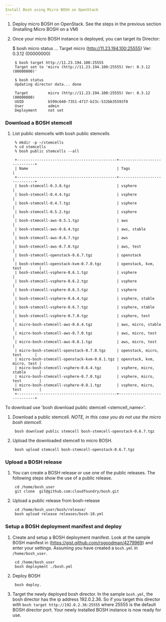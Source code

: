 ```yaml
---
Install Bosh using Micro BOSH on OpenStack
---
```


1. Deploy micro BOSH on OpenStack. See the steps in the previous section (Installing Micro BOSH on a VM)

1. Once your micro BOSH instance is deployed, you can target its Director:

  	$ bosh micro status
		...
		Target         micro (http://11.23.194.100:25555) Ver: 0.3.12 (00000000)

		$ bosh target http://11.23.194.100:25555
		Target set to 'micro (http://11.23.194.100:25555) Ver: 0.3.12 (00000000)'

		$ bosh status
		Updating director data... done

		Target         micro (http://11.23.194.100:25555) Ver: 0.3.12 (00000000)
		UUID           b599c640-7351-4717-b23c-532bb35593f0
		User           admin
		Deployment     not set

### Download a BOSH stemcell

1. List public stemcells with bosh public stemcells

		% mkdir -p ~/stemcells
		% cd stemcells
		% bosh public stemcells --all
    
        +---------------------------------------------+-----------------------------+
        | Name                                        | Tags                        |
        +---------------------------------------------+-----------------------------+
		| bosh-stemcell-0.3.0.tgz                     | vsphere                     |
		| bosh-stemcell-0.4.4.tgz                     | vsphere                     |
		| bosh-stemcell-0.4.7.tgz                     | vsphere                     |
		| bosh-stemcell-0.5.2.tgz                     | vsphere                     |
		| bosh-stemcell-aws-0.5.1.tgz                 | aws                         |
		| bosh-stemcell-aws-0.6.4.tgz                 | aws, stable                 |
		| bosh-stemcell-aws-0.6.7.tgz                 | aws                         |
		| bosh-stemcell-aws-0.7.0.tgz                 | aws, test                   |
		| bosh-stemcell-openstack-0.6.7.tgz           | openstack                   |
		| bosh-stemcell-openstack-kvm-0.7.0.tgz       | openstack, kvm, test        |
		| bosh-stemcell-vsphere-0.6.1.tgz             | vsphere                     |
		| bosh-stemcell-vsphere-0.6.2.tgz             | vsphere                     |
		| bosh-stemcell-vsphere-0.6.3.tgz             | vsphere                     |
		| bosh-stemcell-vsphere-0.6.4.tgz             | vsphere, stable             |
		| bosh-stemcell-vsphere-0.6.7.tgz             | vsphere, stable             |
		| bosh-stemcell-vsphere-0.7.0.tgz             | vsphere, test               |
		| micro-bosh-stemcell-aws-0.6.4.tgz           | aws, micro, stable          |
		| micro-bosh-stemcell-aws-0.7.0.tgz           | aws, micro, test            |
		| micro-bosh-stemcell-aws-0.8.1.tgz           | aws, micro, test            |
		| micro-bosh-stemcell-openstack-0.7.0.tgz     | openstack, micro, test      |
		| micro-bosh-stemcell-openstack-kvm-0.8.1.tgz | openstack, kvm, micro, test |
		| micro-bosh-stemcell-vsphere-0.6.4.tgz       | vsphere, micro, stable      |
		| micro-bosh-stemcell-vsphere-0.7.0.tgz       | vsphere, micro, test        |
		| micro-bosh-stemcell-vsphere-0.8.1.tgz       | vsphere, micro, test        |
		+---------------------------------------------+-----------------------------+

To download use 'bosh download public stemcell <stemcell_name>'.


1. Download a public stemcell. *NOTE, in this case you do not use the micro bosh stemcell.*

		bosh download public stemcell bosh-stemcell-openstack-0.6.7.tgz

1. Upload the downloaded stemcell to micro BOSH.

		bosh upload stemcell bosh-stemcell-openstack-0.6.7.tgz

### Upload a BOSH release ###

1. You can create a BOSH release or use one of the public releases. The following steps show the use of a public release.

		cd /home/bosh_user
		git clone  git@github.com:cloudfoundry/bosh.git

1. Upload a public release from bosh-release

		cd /home/bosh_user/bosh/release/
		bosh upload release releases/bosh-10.yml


### Setup a BOSH deployment manifest and deploy ###

1. Create and setup a BOSH deployment manifest. Look at the sample BOSH manifest in (https://gist.github.com/rsgoodman/4279969) and enter your settings. Assuming you have created a `bosh.yml` in `/home/bosh_user`.

		cd /home/bosh_user
		bosh deployment ./bosh.yml

1. Deploy BOSH

		bosh deploy.

1. Target the newly deployed bosh director. In the sample `bosh.yml`, the bosh director has the ip address 192.0.2.36. So if you target this director with `bosh target http://192.0.2.36:25555` where 25555 is the default BOSH director port.  Your newly installed BOSH instance is now ready for use.
